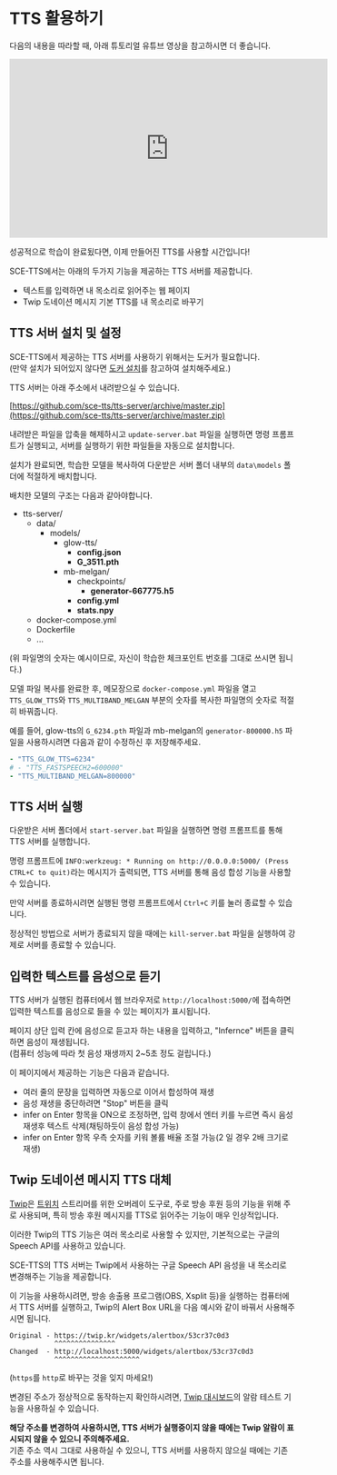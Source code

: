 # TTS 활용하기


다음의 내용을 따라할 때, 아래 튜토리얼 유튜브 영상을 참고하시면 더 좋습니다.

<div class="video-container">
    <iframe width="560" height="315" src="https://www.youtube.com/embed/Tr5sjaeDKbw" frameborder="0" allow="accelerometer; autoplay; encrypted-media; gyroscope; picture-in-picture" allowfullscreen></iframe>
</div>

성공적으로 학습이 완료됬다면, 이제 만들어진 TTS를 사용할 시간입니다!

SCE-TTS에서는 아래의 두가지 기능을 제공하는 TTS 서버를 제공합니다.

- 텍스트를 입력하면 내 목소리로 읽어주는 웹 페이지
- Twip 도네이션 메시지 기본 TTS를 내 목소리로 바꾸기

## TTS 서버 설치 및 설정

SCE-TTS에서 제공하는 TTS 서버를 사용하기 위해서는 도커가 필요합니다.  
(만약 설치가 되어있지 않다면 [도커 설치](recoding.md#도커-설치)를 참고하여 설치해주세요.)

TTS 서버는 아래 주소에서 내려받으실 수 있습니다.

[https://github.com/sce-tts/tts-server/archive/master.zip](https://github.com/sce-tts/tts-server/archive/master.zip)

내려받은 파일을 압축을 해제하시고 `update-server.bat` 파일을 실행하면 명령 프롬프트가 실행되고, 서버를 실행하기 위한 파일들을 자동으로 설치합니다.

설치가 완료되면, 학습한 모델을 복사하여 다운받은 서버 폴더 내부의 `data\models` 폴더에 적절하게 배치합니다.

배치한 모델의 구조는 다음과 같아야합니다.

- tts-server/
  - data/
    - models/
      - glow-tts/
        - **config.json**
        - **G_3511.pth**
      - mb-melgan/
        - checkpoints/
          - **generator-667775.h5**
        - **config.yml**
        - **stats.npy**
  - docker-compose.yml
  - Dockerfile
  - ...

(위 파일명의 숫자는 예시이므로, 자신이 학습한 체크포인트 번호를 그대로 쓰시면 됩니다.)

모델 파일 복사를 완료한 후, 메모장으로 `docker-compose.yml` 파일을 열고 `TTS_GLOW_TTS`와 `TTS_MULTIBAND_MELGAN` 부분의 숫자를 복사한 파일명의 숫자로 적절히 바꿔줍니다.

예를 들어, glow-tts의 `G_6234.pth` 파일과 mb-melgan의 `generator-800000.h5` 파일을 사용하시려면 다음과 같이 수정하신 후 저장해주세요.

``` yml
- "TTS_GLOW_TTS=6234"
# - "TTS_FASTSPEECH2=600000"
- "TTS_MULTIBAND_MELGAN=800000"
```

## TTS 서버 실행

다운받은 서버 폴더에서 `start-server.bat` 파일을 실행하면 명령 프롬프트를 통해 TTS 서버를 실행합니다.

명령 프롬프트에 `INFO:werkzeug: * Running on http://0.0.0.0:5000/ (Press CTRL+C to quit)`라는 메시지가 출력되면, TTS 서버를 통해 음성 합성 기능을 사용할 수 있습니다.

만약 서버를 종료하시려면 실행된 명령 프롬프트에서 `Ctrl+C` 키를 눌러 종료할 수 있습니다.

정상적인 방법으로 서버가 종료되지 않을 때에는 `kill-server.bat` 파일을 실행하여 강제로 서버를 종료할 수 있습니다.

## 입력한 텍스트를 음성으로 듣기

TTS 서버가 실행된 컴퓨터에서 웹 브라우저로 `http://localhost:5000/`에 접속하면 입력한 텍스트를 음성으로 들을 수 있는 페이지가 표시됩니다.

페이지 상단 입력 칸에 음성으로 듣고자 하는 내용을 입력하고, "Infernce" 버튼을 클릭하면 음성이 재생됩니다.  
(컴퓨터 성능에 따라 첫 음성 재생까지 2~5초 정도 걸립니다.)

이 페이지에서 제공하는 기능은 다음과 같습니다.

- 여러 줄의 문장을 입력하면 자동으로 이어서 합성하여 재생
- 음성 재생을 중단하려면 "Stop" 버튼을 클릭
- infer on Enter 항목을 ON으로 조정하면, 입력 창에서 엔터 키를 누르면 즉시 음성 재생후 텍스트 삭제(채팅하듯이 음성 합성 가능)
- infer on Enter 항목 우측 숫자를 키워 볼륨 배율 조절 가능(2 일 경우 2배 크기로 재생)

## Twip 도네이션 메시지 TTS 대체

[Twip](http://twip.kr/)은 [트위치](https://www.twitch.tv/) 스트리머를 위한 오버레이 도구로, 주로 방송 후원 등의 기능을 위해 주로 사용되며, 특히 방송 후원 메시지를 TTS로 읽어주는 기능이 매우 인상적입니다.

이러한 Twip의 TTS 기능은 여러 목소리로 사용할 수 있지만, 기본적으로는 구글의 Speech API를 사용하고 있습니다.

SCE-TTS의 TTS 서버는 Twip에서 사용하는 구글 Speech API 음성을 내 목소리로 변경해주는 기능을 제공합니다.

이 기능을 사용하시려면, 방송 송출용 프로그램(OBS, Xsplit 등)을 실행하는 컴퓨터에서 TTS 서버를 실행하고, Twip의 Alert Box URL을 다음 예시와 같이 바꿔서 사용해주시면 됩니다.

```
Original - https://twip.kr/widgets/alertbox/53cr37c0d3
           ^^^^^^^^^^^^^^^
Changed  - http://localhost:5000/widgets/alertbox/53cr37c0d3
           ^^^^^^^^^^^^^^^^^^^^^
```

(`https`를 `http`로 바꾸는 것을 잊지 마세요!)

변경된 주소가 정상적으로 동작하는지 확인하시려면, [Twip 대시보드](http://twip.kr/dashboard/alertbox)의 알람 테스트 기능을 사용하실 수 있습니다.

**해당 주소를 변경하여 사용하시면, TTS 서버가 실행중이지 않을 때에는 Twip 알람이 표시되지 않을 수 있으니 주의해주세요.**  
기존 주소 역시 그대로 사용하실 수 있으니, TTS 서버를 사용하지 않으실 때에는 기존 주소를 사용해주시면 됩니다.